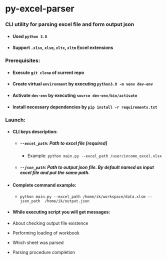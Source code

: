 # py-excel-parser

### CLI utility for parsing excel file and form output json
 - #### Used `python 3.8`
 - #### Support `.xlsx`, `xlsm`, `xltx`, `xltm` Excel extensions

### Prerequisites:
  - #### Execute `git clone` of current repo
  - #### Create virtual `environment` by executing `python3.8 -m venv dev-env`
  - #### Activate `dev-env` by executing `source dev-env/bin/activate`
  - #### Install necessary dependencies by `pip install -r requirements.txt`

### Launch:
  - #### CLI keys description:
    - ##### `--excel_path`: Path to excel file [required]
      - Example: `python main.py --excel_path /user/income_excel.xlsx`
    - ##### `--json_path`: Path to output json file. By default named as  input excel file and put the same path.

  - #### Complete command example:
    - `python main.py --excel_path /home/ik/workspace/data.xlsm --json_path  /home/ik/output.json`

  - #### While executing script you will get messages:
   - About checking output file existence
   - Performing loading of workbook
   - Which sheet was parsed
   - Parsing procedure completion
